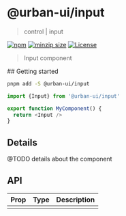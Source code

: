 # @urban-ui/input

> control | input

[![npm](https://img.shields.io/npm/v/@urban-ui/input?style=flat-square)](https://www.npmjs.com/package/@urban-ui/input)
[![minzip size](https://img.shields.io/bundlephobia/minzip/@urban-ui/input?style=flat-square)](https://bundlephobia.com/result?p=@urban-ui/input)
[![License](https://img.shields.io/github/license/mattstyles/urban-ui.svg?style=flat-square)](https://github.com/mattstyles/urban-ui/blob/master/license.md)

> Input component

## Getting started

```sh
pnpm add -S @urban-ui/input
```

```js
import {Input} from '@urban-ui/input'

export function MyComponent() {
  return <Input />
}
```

## Details

@TODO details about the component

## API

| Prop | Type | Description |
| ---- | ---- | ----------- |
|      |      |             |
